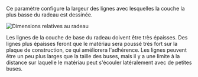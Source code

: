Ce paramètre configure la largeur des lignes avec lesquelles la couche la plus basse du radeau est dessinée.

![Dimensions relatives au radeau](../../../articles/images/raft_dimensions.svg)

Les lignes de la couche de base du radeau doivent être très épaisses. Des lignes plus épaisses feront que le matériau sera poussé très fort sur la plaque de construction, ce qui améliorera l'adhérence. Les lignes peuvent être un peu plus larges que la taille des buses, mais il y a une limite à la distance sur laquelle le matériau peut s'écouler latéralement avec de petites buses.
